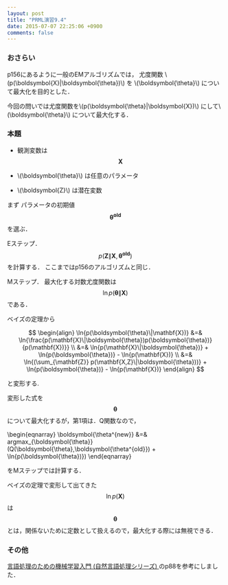 ```yaml
---
layout: post
title: "PRML演習9.4"
date: 2015-07-07 22:25:06 +0900
comments: false
---
```


### おさらい
p156にあるように一般のEMアルゴリズムでは，
尤度関数 \\(p(\boldsymbol{X}\|\boldsymbol{\theta})\\) を
\\(\boldsymbol{\theta}\\)
について最大化を目的とした．

今回の問いでは尤度関数を\\(p(\boldsymbol{\theta}\|\boldsymbol{X})\\) にして\\(\boldsymbol{\theta}\\) について最大化する．

### 本題
- 観測変数は
$$\boldsymbol{X}$$

- \\(\boldsymbol{\theta}\\) は任意のパラメータ

- \\(\boldsymbol{Z}\\)
は潜在変数

まず
パラメータの初期値
$$\boldsymbol{\theta^{old}}$$
を選ぶ．

Eステップ．
$$p(\mathbf{Z}\|\mathbf{X},\boldsymbol{\theta^{old}})$$
を計算する．
ここまではp156のアルゴリズムと同じ．

Mステップ．
最大化する対数尤度関数は
$$\ln{p(\boldsymbol{\theta}\|\mathbf{X})}$$
である．

ベイズの定理から

$$
\begin{align}
\ln{p(\boldsymbol{\theta}\|\mathbf{X})}  &=& \ln{\frac{p(\mathbf{X}\|\boldsymbol{\theta})p(\boldsymbol{\theta})}{p(\mathbf{X})}}  \\
&=& \ln{p(\mathbf{X}\|\boldsymbol{\theta})} + \ln{p(\boldsymbol{\theta})} - \ln{p(\mathbf{X})} \\
&=& \ln{(\sum_{\mathbf{Z}} p(\mathbf{X,Z}\|\boldsymbol{\theta}))} + \ln{p(\boldsymbol{\theta})} - \ln{p(\mathbf{X})}
\end{align}
$$

と変形する.

変形した式を
$$\boldsymbol{\theta}$$
について最大化するが，第1項は．Q関数なので，

\begin{eqnarray}
\boldsymbol{\theta^{new}} &=& argmax_{\boldsymbol{\theta}} (Q(\boldsymbol{\theta},\boldsymbol{\theta^{old}}) + \ln{p(\boldsymbol{\theta})})
\end{eqnarray}

をMステップでは計算する．

ベイズの定理で変形して出てきた
$$\ln{p(\mathbf{X})}$$
は
$$\boldsymbol{\theta}$$
とは，関係ないために定数として扱えるので，最大化する際には無視できる．


### その他
[言語処理のための機械学習入門 (自然言語処理シリーズ)  ](http://amzn.to/1fki6cc)のp88を参考にしました．

